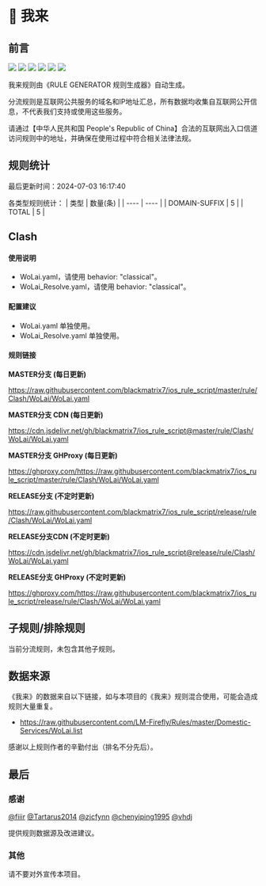 # 🧸 我来

## 前言

![](https://shields.io/badge/-移除重复规则-ff69b4) ![](https://shields.io/badge/-DOMAIN与DOMAIN--SUFFIX合并-green) ![](https://shields.io/badge/-DOMAIN--SUFFIX间合并-critical) ![](https://shields.io/badge/-DOMAIN与DOMAIN--KEYWORD合并-9cf) ![](https://shields.io/badge/-DOMAIN--SUFFIX与DOMAIN--KEYWORD合并-blue) ![](https://shields.io/badge/-IP--CIDR(6)合并-blueviolet) 

我来规则由《RULE GENERATOR 规则生成器》自动生成。

分流规则是互联网公共服务的域名和IP地址汇总，所有数据均收集自互联网公开信息，不代表我们支持或使用这些服务。

请通过【中华人民共和国 People's Republic of China】合法的互联网出入口信道访问规则中的地址，并确保在使用过程中符合相关法律法规。

## 规则统计

最后更新时间：2024-07-03 16:17:40

各类型规则统计：
| 类型 | 数量(条)  | 
| ---- | ----  |
| DOMAIN-SUFFIX | 5  | 
| TOTAL | 5  | 


## Clash 

#### 使用说明
- WoLai.yaml，请使用 behavior: "classical"。
- WoLai_Resolve.yaml，请使用 behavior: "classical"。

#### 配置建议
- WoLai.yaml 单独使用。
- WoLai_Resolve.yaml 单独使用。

#### 规则链接
**MASTER分支 (每日更新)**

https://raw.githubusercontent.com/blackmatrix7/ios_rule_script/master/rule/Clash/WoLai/WoLai.yaml

**MASTER分支 CDN (每日更新)**

https://cdn.jsdelivr.net/gh/blackmatrix7/ios_rule_script@master/rule/Clash/WoLai/WoLai.yaml

**MASTER分支 GHProxy (每日更新)**

https://ghproxy.com/https://raw.githubusercontent.com/blackmatrix7/ios_rule_script/master/rule/Clash/WoLai/WoLai.yaml

**RELEASE分支 (不定时更新)**

https://raw.githubusercontent.com/blackmatrix7/ios_rule_script/release/rule/Clash/WoLai/WoLai.yaml

**RELEASE分支CDN (不定时更新)**

https://cdn.jsdelivr.net/gh/blackmatrix7/ios_rule_script@release/rule/Clash/WoLai/WoLai.yaml

**RELEASE分支 GHProxy (不定时更新)**

https://ghproxy.com/https://raw.githubusercontent.com/blackmatrix7/ios_rule_script/release/rule/Clash/WoLai/WoLai.yaml

## 子规则/排除规则


当前分流规则，未包含其他子规则。

## 数据来源

《我来》的数据来自以下链接，如与本项目的《我来》规则混合使用，可能会造成规则大量重复。

- https://raw.githubusercontent.com/LM-Firefly/Rules/master/Domestic-Services/WoLai.list


感谢以上规则作者的辛勤付出（排名不分先后）。

## 最后

### 感谢

[@fiiir](https://github.com/fiiir) [@Tartarus2014](https://github.com/Tartarus2014) [@zjcfynn](https://github.com/zjcfynn) [@chenyiping1995](https://github.com/chenyiping1995) [@vhdj](https://github.com/vhdj)

提供规则数据源及改进建议。

### 其他

请不要对外宣传本项目。